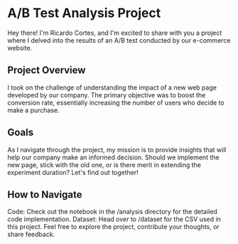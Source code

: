 # A/B Test Analysis Project

Hey there! I'm Ricardo Cortes, and I'm excited to share with you a project where I delved into the results of an A/B test conducted by our e-commerce website.

## Project Overview
I took on the challenge of understanding the impact of a new web page developed by our company. The primary objective was to boost the conversion rate, essentially increasing the number of users who decide to make a purchase.

## Goals
As I navigate through the project, my mission is to provide insights that will help our company make an informed decision. Should we implement the new page, stick with the old one, or is there merit in extending the experiment duration? Let's find out together!

## How to Navigate
Code: Check out the notebook in the /analysis directory for the detailed code implementation.
Dataset: Head over to /dataset for the CSV used in this project.
Feel free to explore the project, contribute your thoughts, or share feedback.
